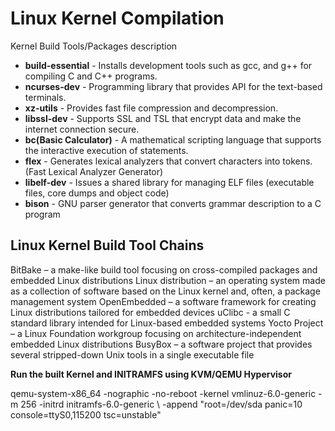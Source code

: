 # Linux Kernel Compilation

Kernel Build Tools/Packages	description

* **build-essential**
		- Installs development tools such as gcc, and g++ for compiling C and C++ programs.
* **ncurses-dev**
		- Programming library that provides API for the text-based terminals.
* **xz-utils**
		- Provides fast file compression and decompression.
* **libssl-dev**
		- Supports SSL and TSL that encrypt data and make the internet connection secure.
* **bc(Basic Calculator)**
		- A mathematical scripting language that supports the interactive execution of statements.
* **flex**
		- Generates lexical analyzers that convert characters into tokens. (Fast Lexical Analyzer Generator)	
* **libelf-dev**
		- Issues a shared library for managing ELF files (executable files, core dumps and object code)
* **bison**
		- GNU parser generator that converts grammar description to a C program


**Linux Kernel Build Tool Chains**
----------------------------------

BitBake			– a make-like build tool focusing on cross-compiled packages and embedded Linux distributions
Linux distribution	– an operating system made as a collection of software based on the Linux kernel and, often, a package management system
OpenEmbedded		– a software framework for creating Linux distributions tailored for embedded devices
uClibc			- a small C standard library intended for Linux-based embedded systems
Yocto Project		– a Linux Foundation workgroup focusing on architecture-independent embedded Linux distributions
BusyBox			– a software project that provides several stripped-down Unix tools in a single executable file


**Run the built Kernel and INITRAMFS using KVM/QEMU Hypervisor**

qemu-system-x86_64  -nographic -no-reboot -kernel vmlinuz-6.0-generic -m 256 -initrd initramfs-6.0-generic \\
					-append "root=/dev/sda panic=10 console=ttyS0,115200 tsc=unstable"
